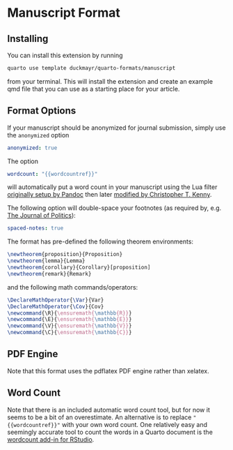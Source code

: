 # Manuscript Format

## Installing

You can install this extension by running

```bash
quarto use template duckmayr/quarto-formats/manuscript
```

from your terminal.
This will install the extension and create an example qmd file that you can use as a starting place for your article.

## Format Options

If your manuscript should be anonymized for journal submission, simply use the `anonymized` option

```yaml
anonymized: true
```

The option

```yaml
wordcount: "{{wordcountref}}" 
```

will automatically put a word count in your manuscript using the Lua filter [originally setup by Pandoc](https://github.com/pandoc/lua-filters/blob/master/wordcount/wordcount.lua) then later [modified by Christopher T. Kenny](https://github.com/christopherkenny/apsr/blob/main/_extensions/apsr/wordcount.lua).

The following option will double-space your footnotes (as required by, e.g. [The Journal of Politics](https://www.journals.uchicago.edu/toc/jop/current)):

```yaml
spaced-notes: true
```

The format has pre-defined the following theorem environments:

```tex
\newtheorem{proposition}{Proposition}
\newtheorem{lemma}{Lemma}
\newtheorem{corollary}{Corollary}[proposition]
\newtheorem{remark}{Remark}
```

and the following math commands/operators:

```tex
\DeclareMathOperator{\Var}{Var}
\DeclareMathOperator{\Cov}{Cov}
\newcommand{\R}{\ensuremath{\mathbb{R}}}
\newcommand{\E}{\ensuremath{\mathbb{E}}}
\newcommand{\V}{\ensuremath{\mathbb{V}}}
\newcommand{\C}{\ensuremath{\mathbb{C}}}
```

## PDF Engine

Note that this format uses the pdflatex PDF engine rather than xelatex.

## Word Count

Note that there is an included automatic word count tool, but for now it seems to be a bit of an overestimate.
An alternative is to replace `"{{wordcountref}}"` with your own word count.
One relatively easy and seemingly accurate tool to count the words in a Quarto document is the [wordcount add-in for RStudio](https://github.com/benmarwick/wordcountaddin).
